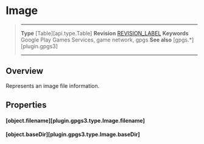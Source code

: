 # Image

> --------------------- ------------------------------------------------------------------------------------------
> __Type__              [Table][api.type.Table]
> __Revision__          [REVISION_LABEL](REVISION_URL)
> __Keywords__          Google Play Games Services, game network, gpgs
> __See also__          [gpgs.*][plugin.gpgs3]
> --------------------- ------------------------------------------------------------------------------------------

## Overview

Represents an image file information.

## Properties

#### [object.filename][plugin.gpgs3.type.Image.filename]

#### [object.baseDir][plugin.gpgs3.type.Image.baseDir]
